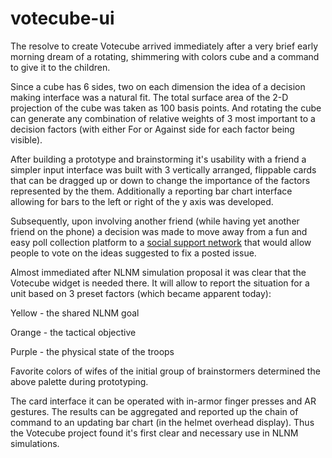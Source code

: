 # votecube-ui

The resolve to create Votecube arrived immediately after a very brief early morning dream of a rotating, shimmering with colors cube and a command to give it to the children.

Since a cube has 6 sides, two on each dimension the idea of a decision making interface was a natural fit. The total surface area of the 2-D projection of the cube was taken as 100 basis points. And rotating the cube can generate any combination of relative weights of 3 most important to a decision factors (with either For or Against side for each factor being visible).

After building a prototype and brainstorming it's usability with a friend a simpler input interface was built with 3 vertically arranged, flippable cards that can be dragged up or down to change the importance of the factors represented by the them.  Additionally a reporting bar chart interface allowing for bars to the left or right of the y axis was developed.

Subsequently, upon involving another friend (while having yet another friend on the phone) a decision was made to move away from a fun and easy poll collection platform to a [social support network](https://github.com/past-the-war-earth/sapoto.net) that would allow people to vote on the ideas suggested to fix a posted issue.

Almost immediated after NLNM simulation proposal it was clear that the Votecube widget is needed there.  It will allow to report the situation for a unit based on 3 preset factors (which became apparent today):

Yellow - the shared NLNM goal

Orange - the tactical objective

Purple - the physical state of the troops

Favorite colors of wifes of the initial group of brainstormers determined the above palette during prototyping.

The card  interface it can be operated with in-armor finger presses and AR gestures.  The results can be aggregated and reported up the chain of command to an updating bar chart (in the helmet overhead display). Thus the Votecube project found it's first clear and necessary use in NLNM simulations.